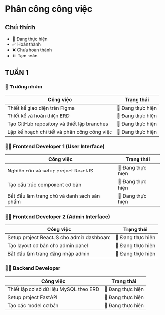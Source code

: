 # Phân công công việc

## Chú thích
- 🔄 Đang thực hiện
- ✅ Hoàn thành
- ❌ Chưa hoàn thành
- ⏸️ Tạm hoãn

## TUẦN 1

### 👑 Trưởng nhóm
| Công việc | Trạng thái |
|-----------|------------|
| Thiết kế giao diện trên Figma | 🔄 Đang thực hiện |
| Thiết kế và hoàn thiện ERD | 🔄 Đang thực hiện |
| Tạo GitHub repository và thiết lập branches | 🔄 Đang thực hiện |
| Lập kế hoạch chi tiết và phân công công việc | 🔄 Đang thực hiện |

### 👨‍💻 Frontend Developer 1 (User Interface)
| Công việc | Trạng thái |
|-----------|------------|
| Nghiên cứu và setup project ReactJS | 🔄 Đang thực hiện |
| Tạo cấu trúc component cơ bản | 🔄 Đang thực hiện |
| Bắt đầu làm trang chủ và danh sách sản phẩm | 🔄 Đang thực hiện |

### 👨‍💻 Frontend Developer 2 (Admin Interface)
| Công việc | Trạng thái |
|-----------|------------|
| Setup project ReactJS cho admin dashboard | 🔄 Đang thực hiện |
| Tạo layout cơ bản cho admin panel | 🔄 Đang thực hiện |
| Bắt đầu làm trang đăng nhập admin | 🔄 Đang thực hiện |

### 👨‍💻 Backend Developer
| Công việc | Trạng thái |
|-----------|------------|
| Thiết lập cơ sở dữ liệu MySQL theo ERD | 🔄 Đang thực hiện |
| Setup project FastAPI | 🔄 Đang thực hiện |
| Tạo các model cơ bản | 🔄 Đang thực hiện |


